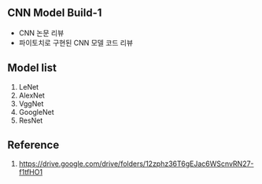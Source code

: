 ## CNN Model Build-1
- CNN 논문 리뷰
- 파이토치로 구현된 CNN 모델 코드 리뷰

## Model list
1. LeNet
2. AlexNet
3. VggNet
4. GoogleNet
5. ResNet

## Reference
1. https://drive.google.com/drive/folders/12zphz36T6gEJac6WScnvRN27-f1tfHO1
